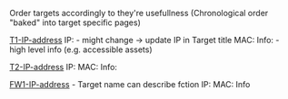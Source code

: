 Order targets accordingly to they're usefullness
(Chronological order "baked" into target specific pages)

[T1-IP-address](T1/T1-IP-address.md)
IP:  - might change -> update IP in Target title
MAC:
Info: - high level info (e.g. accessible assets)


[T2-IP-address]()
IP:
MAC:
Info:


[FW1-IP-address]() - Target name can describe fction
IP:
MAC:
Info